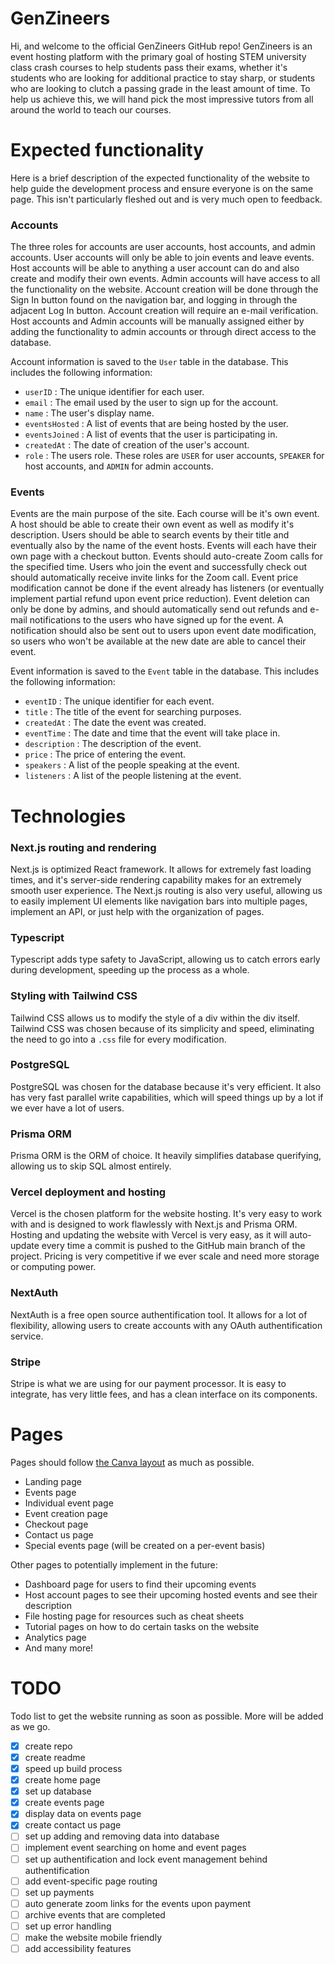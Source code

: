 # GenZineers

Hi, and welcome to the official GenZineers GitHub repo! GenZineers is an event hosting platform with the primary goal of hosting STEM university class crash courses to help students pass their exams, whether it's students who are looking for additional practice to stay sharp, or students who are looking to clutch a passing grade in the least amount of time. To help us achieve this, we will hand pick the most impressive tutors from all around the world to teach our courses.

# Expected functionality

Here is a brief description of the expected functionality of the website to help guide the development process and ensure everyone is on the same page. This isn't particularly fleshed out and is very much open to feedback.

### Accounts

The three roles for accounts are user accounts, host accounts, and admin accounts. User accounts will only be able to join events and leave events. Host accounts will be able to anything a user account can do and also create and modify their own events. Admin accounts will have access to all the functionality on the website. Account creation will be done through the Sign In button found on the navigation bar, and logging in through the adjacent Log In button. Account creation will require an e-mail verification. Host accounts and Admin accounts will be manually assigned either by adding the functionality to admin accounts or through direct access to the database.

Account information is saved to the `User` table in the database. This includes the following information: 

* `userID` : The unique identifier for each user.
* `email` : The email used by the user to sign up for the account.
* `name` : The user's display name.
* `eventsHosted` : A list of events that are being hosted by the user.
* `eventsJoined` : A list of events that the user is participating in.
* `createdAt` : The date of creation of the user's account.
* `role` : The users role. These roles are `USER` for user accounts, `SPEAKER` for host accounts, and `ADMIN` for admin accounts.

### Events

Events are the main purpose of the site. Each course will be it's own event. A host should be able to create their own event as well as modify it's description. Users should be able to search events by their title and eventually also by the name of the event hosts. Events will each have their own page with a checkout button. Events should auto-create Zoom calls for the specified time. Users who join the event and successfully check out should automatically receive invite links for the Zoom call. Event price modification cannot be done if the event already has listeners (or eventually implement partial refund upon event price reduction). Event deletion can only be done by admins, and should automatically send out refunds and e-mail notifications to the users who have signed up for the event. A notification should also be sent out to users upon event date modification, so users who won't be available at the new date are able to cancel their event.

Event information is saved to the `Event` table in the database. This includes the following information: 

* `eventID` : The unique identifier for each event.
* `title` : The title of the event for searching purposes.
* `createdAt` : The date the event was created.
* `eventTime` : The date and time that the event will take place in.
* `description` : The description of the event.
* `price` : The price of entering the event.
* `speakers` : A list of the people speaking at the event.
* `listeners` : A list of the people listening at the event.

# Technologies

### Next.js routing and rendering
Next.js is optimized React framework. It allows for extremely fast loading times, and it's server-side rendering capability makes for an extremely smooth user experience. The Next.js routing is also very useful, allowing us to easily implement UI elements like navigation bars into multiple pages, implement an API, or just help with the organization of pages.

### Typescript
Typescript adds type safety to JavaScript, allowing us to catch errors early during development, speeding up the process as a whole.

### Styling with Tailwind CSS
Tailwind CSS allows us to modify the style of a div within the div itself. Tailwind CSS was chosen because of its simplicity and speed, eliminating the need to go into a `.css` file for every modification.

### PostgreSQL
PostgreSQL was chosen for the database because it's very efficient. It also has very fast parallel write capabilities, which will speed things up by a lot if we ever have a lot of users.

### Prisma ORM
Prisma ORM is the ORM of choice. It heavily simplifies database querifying, allowing us to skip SQL almost entirely.

### Vercel deployment and hosting
Vercel is the chosen platform for the website hosting. It's very easy to work with and is designed to work flawlessly with Next.js and Prisma ORM. Hosting and updating the website with Vercel is very easy, as it will auto-update every time a commit is pushed to the GitHub main branch of the project. Pricing is very competitive if we ever scale and need more storage or computing power.

### NextAuth
NextAuth is a free open source authentification tool. It allows for a lot of flexibility, allowing users to create accounts with any OAuth authentification service. 

### Stripe
Stripe is what we are using for our payment processor. It is easy to integrate, has very little fees, and has a clean interface on its components.

# Pages
Pages should follow [the Canva layout](https://www.canva.com/design/DAGKF-PnoRs/WBsia219EhA2RdZVPgQ26w/edit) as much as possible.

* Landing page
* Events page
* Individual event page
* Event creation page
* Checkout page
* Contact us page
* Special events page (will be created on a per-event basis)

Other pages to potentially implement in the future:

* Dashboard page for users to find their upcoming events
* Host account pages to see their upcoming hosted events and see their description
* File hosting page for resources such as cheat sheets
* Tutorial pages on how to do certain tasks on the website
* Analytics page
* And many more!

# TODO

Todo list to get the website running as soon as possible. More will be added as we go.

- [x] create repo
- [x] create readme
- [x] speed up build process
- [x] create home page
- [x] set up database
- [x] create events page
- [x] display data on events page
- [x] create contact us page
- [ ] set up adding and removing data into database
- [ ] implement event searching on home and event pages
- [ ] set up authentification and lock event management behind authentification
- [ ] add event-specific page routing
- [ ] set up payments
- [ ] auto generate zoom links for the events upon payment
- [ ] archive events that are completed
- [ ] set up error handling
- [ ] make the website mobile friendly
- [ ] add accessibility features
